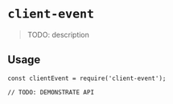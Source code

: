# `client-event`

> TODO: description

## Usage

```
const clientEvent = require('client-event');

// TODO: DEMONSTRATE API
```
